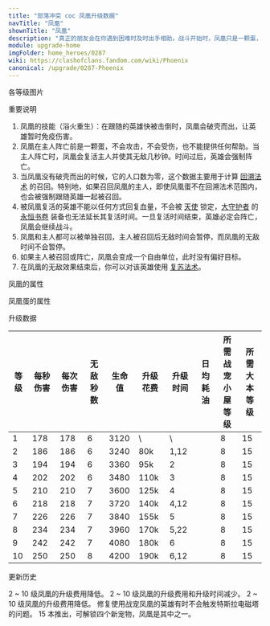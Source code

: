 ```yaml
---
title: "部落冲突 coc 凤凰升级数据"
navTitle: "凤凰"
shownTitle: "凤凰"
description: "真正的朋友会在你遇到困难时及时出手相助。战斗开始时，凤凰只是一颗蛋，帮不上什么忙。但当它跟随的英雄可能被击倒时，它会破壳而出，愤怒地攻击附近的敌人，还能让英雄暂时免疫伤害。"
module: upgrade-home
imgFolder: home_heroes/0287
wiki: https://clashofclans.fandom.com/wiki/Phoenix
canonical: /upgrade/0287-Phoenix
---
```


<UnitInfo :folder="$frontmatter.imgFolder" imgSrc="Phoenix_info.png" :imgAlt="$frontmatter.navTitle" :description="$frontmatter.description" />

<SmallTitle>各等级图片</SmallTitle>

<Panel>
    <UnitImgGroup :folder="$frontmatter.imgFolder">
        <UnitImg imgTitle="凤凰" imgSrc="Phoenix_field.png" />
        <UnitImg imgTitle="凤凰蛋" imgSrc="Phoenix_Egg.png" />
    </UnitImgGroup>
</Panel>

<SmallTitle>重要说明</SmallTitle>

1. 凤凰的技能（浴火重生）：在跟随的英雄快被击倒时，凤凰会破壳而出，让英雄暂时免疫伤害。
2. 凤凰在主人阵亡前是一颗蛋，不会攻击，不会受伤，也不能提供任何帮助。当主人阵亡时，凤凰会复活主人并使其无敌几秒钟。时间过后，英雄会强制阵亡。
3. 当凤凰没有破壳而出的时候，它的人口数为零，这个数据主要用于计算 [回溯法术](/upgrade/0107-Recall-Spell) 的召回。特别地，如果召回凤凰的主人，即使凤凰蛋不在回溯法术范围内，也会被强制跟随英雄一起被召回。
4. 被凤凰复活的英雄不能以任何方式回复血量，不会被 [天使](/upgrade/0007-Healer) 锁定，[大守护者](/upgrade/0202-Grand-Warden) 的 [永恒书卷](/upgrade/0780-Eternal-Tome) 装备也无法延长其复活时间。一旦复活时间结束，英雄必定会阵亡，凤凰会继续战斗。
5. 凤凰和主人都可以被单独召回，主人被召回后无敌时间会暂停，而凤凰的无敌时间不会暂停。
6. 如果主人被召回或阵亡，凤凰会变成一个自由单位，此时没有偏好目标。
7. 在凤凰的无敌效果结束后，你可以对该英雄使用 [复苏法术](/upgrade/0108-Revive-Spell)。

<SmallTitle>凤凰的属性</SmallTitle>

<UnitProperties>
    <UnitProperty pKey="攻击偏好" pValue="英雄的目标" />
    <UnitProperty pKey="伤害类型" pValue="范围伤害" />
    <UnitProperty pKey="伤害半径" pValue="0.3 格" />
    <UnitProperty pKey="攻击的目标" pValue="地面和空中目标" />
    <UnitProperty pKey="占据人口" pValue="20 (凤凰)<br>0 (凤凰蛋)" />
    <UnitProperty pKey="移动速度" pValue="2 格/秒" />
    <UnitProperty pKey="攻击速度" pValue="1 秒/次" />
    <UnitProperty pKey="攻击距离" pValue="2.5 格" />
    <UnitProperty pKey="所需战宠小屋等级" pValue="8" />
    <UnitProperty pKey="所需大本等级" pValue="15" />
</UnitProperties>

<SmallTitle>凤凰蛋的属性</SmallTitle>

<UnitProperties>
    <UnitProperty pKey="移动速度" pValue="2 格/秒" />
    <UnitProperty pKey="跟随距离" pValue="2 格" />
</UnitProperties>

<SmallTitle>升级数据</SmallTitle>

<script setup>
const tableExtraInfo = [
    {
        "column": 5,
        "type": "cost",
        "gpClass": "research",
        "icon": "Dark_Elixir"
    },
    {
        "column": 6,
        "type": "time",
        "gpClass": "research"
    },
    {
        "column": 7,
        "type": "dailyCost",
        "icon": "Dark_Elixir"
    }
];
</script>

<UnitTable :tableExtraInfo="tableExtraInfo">

| 等级 | 每秒伤害 | 每次伤害 |无敌秒数| 生命值| 升级花费 | 升级时间 | 日均耗油 |所需战宠<br>小屋等级|所需<br>大本等级|
| ---- |   ---   |   ---   |  ---  |  ---  |   ---   |   ---   |   ---   |        ---        |     ----     |
|   1  |   178   |   178   |   6   |  3120 |     \   |   \     |         |         8         |      15      |
|   2  |   186   |   186   |   6   |  3240 |    80k  |   1,12  |         |         8         |      15      |
|   3  |   194   |   194   |   6   |  3360 |    95k  |   2     |         |         8         |      15      |
|   4  |   202   |   202   |   6   |  3480 |   110k  |   3     |         |         8         |      15      |
|   5  |   210   |   210   |   7   |  3600 |   125k  |   4     |         |         8         |      15      |
|   6  |   218   |   218   |   7   |  3720 |   140k  |   4,12  |         |         8         |      15      |
|   7  |   226   |   226   |   7   |  3840 |   155k  |   5     |         |         8         |      15      |
|   8  |   234   |   234   |   7   |  3960 |   170k  |   5,22  |         |         8         |      15      |
|   9  |   242   |   242   |   7   |  4080 |   180k  |   6     |         |         8         |      15      |
|  10  |   250   |   250   |   8   |  4200 |   190k  |   6,12  |         |         8         |      15      |
</UnitTable>

<SmallTitle>更新历史</SmallTitle>

<Timeline>
    <TimelineItem date="2025/03/24">
        <TimelineRow>2 ~ 10 级凤凰的升级费用降低。</TimelineRow>
    </TimelineItem>
    <TimelineItem date="2024/11/25">
        <TimelineRow>2 ~ 10 级凤凰的升级费用和升级时间减少。</TimelineRow>
    </TimelineItem>
    <TimelineItem date="2023/12/12">
        <TimelineRow>2 ~ 10 级凤凰的升级费用降低。</TimelineRow>
    </TimelineItem>
    <TimelineItem date="2023/05/15">
        <TimelineRow>修复使用战宠凤凰的英雄有时不会触发特斯拉电磁塔的问题。</TimelineRow>
    </TimelineItem>
    <TimelineItem date="2022/10/10">
        <TimelineRow>15 本推出，可解锁四个新宠物，凤凰是其中之一。</TimelineRow>
    </TimelineItem>
    <TimelineItem :historyBottom="true" />
</Timeline>